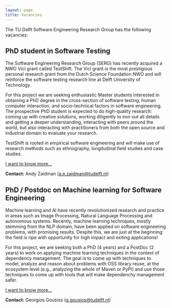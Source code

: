 ```yaml
---
layout: page
title: Vacancies
---
```


The TU Delft Software Engineering Research Group has the following vacancies: 

## PhD student in Software Testing

The Software Engineering Research Group (SERG) has recently acquired a NWO Vici
grant called TestShift. The Vici grant is the most prestigious personal
research grant from the Dutch Science Foundation NWO and will reinforce the
software testing research line at Delft University of Technology. 

For this project we are seeking enthusiastic Master students interested in
obtaining a PhD degree in the cross-section of software testing, human computer
interaction, and socio-technical factors in software engineering. The
prospective PhD student is expected to do high-quality research: coming up with
creative solutions, working diligently to iron out all details and getting a
deeper understanding, interacting with peers around the world, but also
interacting with practitioners from both the open source and industrial domain
to evaluate your research.

TestShift is rooted in empirical software engineering and will make use of
research methods such as ethnography, longitudinal field studies and case
studies.

[I want to know more...](vacancies/testshift.html)

**Contact:** Andy Zaidman (a.e.zaidman@tudelft.nl)


## PhD / Postdoc on Machine learning for Software Engineering

Machine learning and AI have recently revolutionized research and practice in
areas such as Image Processing, Natural Language Processing and autonomous
systems. Recently, machine learning techniques, mostly stemming from the NLP
domain, have been applied on software engineering problems, with promising
results. Despite this, we are just at the beginning: the field is ripe with
opportunity for high impact and exiting applications!

For this project, we are seeking both a PhD (4 years) and a PostDoc (2 years)
to work on applying machine learning techniques in the context of dependency
management. The goal is to come up with techniques to model, analyze and reason
about problems with OSS library reuse, at the ecosystem level (e.g., analyzing
the whole of Maven or PyPI) and use those techniques to come up with tools that
will make dependenchy management safer. 

[I want to know more...](vacancies/fasten.html)

**Contact:** Georgios Gousios (g.gousios@tudelft.nl)



